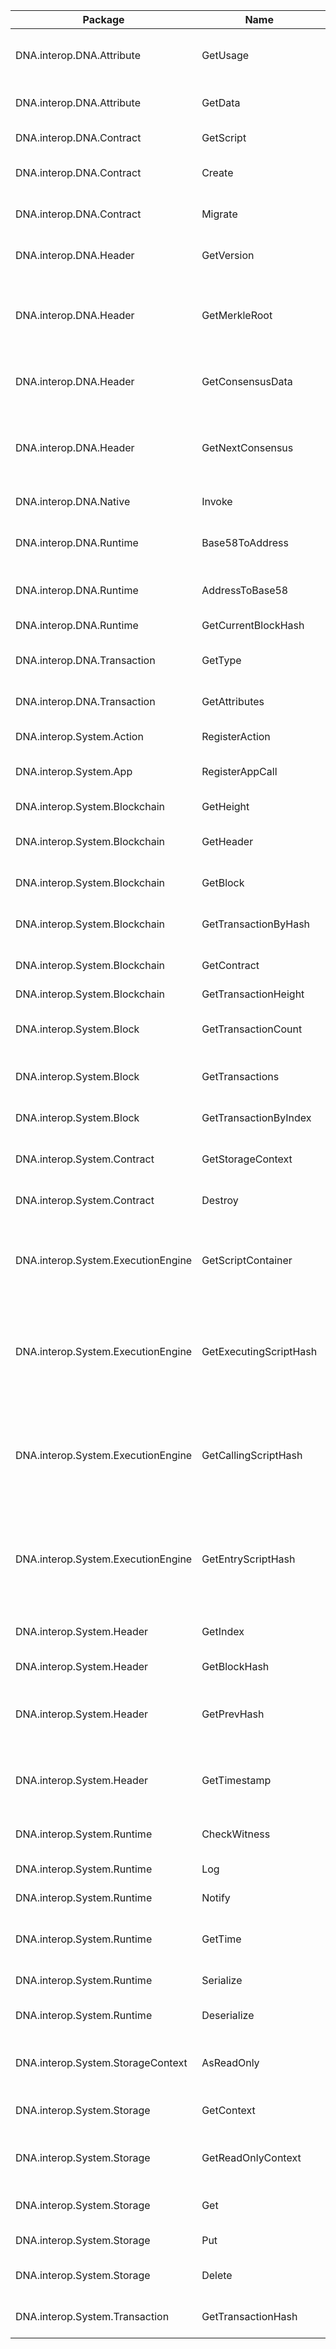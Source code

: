 | Package | Name | Parameter |      |
| ---- | ---- | ---- | ---- |
|           DNA.interop.DNA.Attribute |                  GetUsage |                                   transaction_attr | get transaction attribute usage |
|           DNA.interop.DNA.Attribute |                   GetData |                                   transaction_attr | get transaction attribute data |
|            DNA.interop.DNA.Contract |                 GetScript |                                           contract | get contract script hash |
|            DNA.interop.DNA.Contract |                    Create | script, parameter_list, return_type, properties, name, version, author, email, description | create a contract |
|            DNA.interop.DNA.Contract |                   Migrate | script, parameter_list, return_type, properties, name, version, author, email, description | migrate  contract |
|              DNA.interop.DNA.Header |                GetVersion |                                             header | get the version of header |
|              DNA.interop.DNA.Header |             GetMerkleRoot |                                             header | get the merkle root of the transactions contained in the block |
|              DNA.interop.DNA.Header |          GetConsensusData |                                             header | get the address of the consensus |
|              DNA.interop.DNA.Header |          GetNextConsensus |                                             header | get the address where the next consensus will occur |
|              DNA.interop.DNA.Native |                    Invoke |                   param,method,contractAddress,ver | invoke native contract |
|             DNA.interop.DNA.Runtime |           Base58ToAddress |                                                arg | transfer base58 address to byte array |
|             DNA.interop.DNA.Runtime |           AddressToBase58 |                                                arg | byte array address to base58 |
|             DNA.interop.DNA.Runtime | GetCurrentBlockHash |                                                    | get current block hash |
|         DNA.interop.DNA.Transaction |                   GetType |                                        transaction | get transaction type |
|         DNA.interop.DNA.Transaction |             GetAttributes |                                        transaction | get transaction attributes |
|                DNA.interop.System.Action |            RegisterAction |                                  event_name, *args | register a notirfy event |
|                   DNA.interop.System.App |           RegisterAppCall |                         smart_contract_hash, *args | call other smart contract |
|            DNA.interop.System.Blockchain |                 GetHeight |                                                    | get height of block chain |
|            DNA.interop.System.Blockchain |                 GetHeader |                                     height_or_hash | get header by height or hash |
|            DNA.interop.System.Blockchain |                  GetBlock |                                     height_or_hash | get block by height or hash |
|            DNA.interop.System.Blockchain | GetTransactionByHash |                                               hash | get transaction by hash |
|            DNA.interop.System.Blockchain |               GetContract |                                        script_hash | get contract by script hash |
| DNA.interop.System.Blockchain | GetTransactionHeight | heigh of transaction |  |
|                 DNA.interop.System.Block |       GetTransactionCount |                                              block | get transaction count of block |
|                 DNA.interop.System.Block |           GetTransactions |                                              block | get transactions of block |
|                 DNA.interop.System.Block | GetTransactionByIndex |                                       block, index | get the transaction by index |
|              DNA.interop.System.Contract |         GetStorageContext |                                           contract | get contract storage context |
|              DNA.interop.System.Contract |                   Destroy |                                                    | destroy current contract(self) |
|       DNA.interop.System.ExecutionEngine |        GetScriptContainer |                                                    | get the current script container of a smart contract execution |
|       DNA.interop.System.ExecutionEngine |    GetExecutingScriptHash |                                                    | get the hash of the script ( smart contract ) which is currently being executed |
|       DNA.interop.System.ExecutionEngine |      GetCallingScriptHash |                                                    | get the hash of the script ( smart contract ) which began execution of the current script. |
|       DNA.interop.System.ExecutionEngine |        GetEntryScriptHash |                                                    | get the hash of the script ( smart contract ) which began execution of the smart contract. |
|                DNA.interop.System.Header |                  GetIndex |                                             header | get the height/index of header |
|                DNA.interop.System.Header |       GetBlockHash |                                             header | get the hash of header |
|                DNA.interop.System.Header |               GetPrevHash |                                             header | get the hash of the previous header in the blockchain        |
|                DNA.interop.System.Header |              GetTimestamp |                                             header | get the timestamp of when the header was created |
|               DNA.interop.System.Runtime |              CheckWitness |                                     hash_or_pubkey | check the witness of address |
|               DNA.interop.System.Runtime |                       Log |                                            message | print log on node |
|               DNA.interop.System.Runtime |                    Notify |                                                arg | add notify to event |
|               DNA.interop.System.Runtime |                   GetTime |                                                    | get timestamp of most recent block |
|               DNA.interop.System.Runtime |                 Serialize |                                               item | serialize item to byte array |
|               DNA.interop.System.Runtime |               Deserialize |                                               item | deserialize byte array to item |
|        DNA.interop.System.StorageContext |                AsReadOnly |                                                    | Convert Storage Context to ReadOnly |
|               DNA.interop.System.Storage |                GetContext |                                                    | get the storage context |
|               DNA.interop.System.Storage |        GetReadOnlyContext |                                                    | get the readOnly Storage Context |
|               DNA.interop.System.Storage |                       Get |                                       context, key | get the storage by key |
|               DNA.interop.System.Storage |                       Put |                                context, key, value | put the key-value storage |
|               DNA.interop.System.Storage |                    Delete |                                       context, key | delete storage by key |
|           DNA.interop.System.Transaction | GetTransactionHash |                                        transaction | Get the Transaction of hash |




